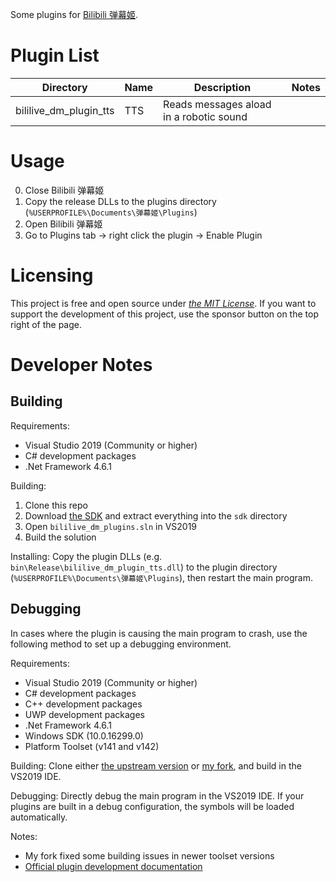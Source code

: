 Some plugins for [Bilibili 弹幕姬](https://www.danmuji.org/).

# Plugin List

| Directory | Name | Description | Notes |
| --------- | ---- | ----------- | ----- |
| bililive_dm_plugin_tts | TTS | Reads messages aload in a robotic sound |  |

# Usage

0. Close Bilibili 弹幕姬
0. Copy the release DLLs to the plugins directory (`%USERPROFILE%\Documents\弹幕姬\Plugins`)
0. Open Bilibili 弹幕姬
0. Go to Plugins tab -> right click the plugin -> Enable Plugin

# Licensing

This project is free and open source under *[the MIT License](LICENSE)*. If you want to support the development of this
project, use the sponsor button on the top right of the page.

# Developer Notes

## Building

Requirements:
- Visual Studio 2019 (Community or higher)
- C# development packages
- .Net Framework 4.6.1

Building:
1. Clone this repo
1. Download [the SDK](https://soft.ceve-market.org/bilibili_dm/sdk.7z) and extract everything into the `sdk` directory
1. Open `bililive_dm_plugins.sln` in VS2019
1. Build the solution

Installing:
Copy the plugin DLLs (e.g. `bin\Release\bililive_dm_plugin_tts.dll`) to the plugin directory
(`%USERPROFILE%\Documents\弹幕姬\Plugins`), then restart the main program.

## Debugging

In cases where the plugin is causing the main program to crash, use the following method to set up a debugging environment.

Requirements:
- Visual Studio 2019 (Community or higher)
- C# development packages
- C++ development packages
- UWP development packages
- .Net Framework 4.6.1
- Windows SDK (10.0.16299.0)
- Platform Toolset (v141 and v142)

Building:
Clone either [the upstream version](https://github.com/copyliu/bililive_dm) or [my fork](https://github.com/Jamesits/bililive_dm),
and build in the VS2019 IDE.

Debugging:
Directly debug the main program in the VS2019 IDE. If your plugins are built in a debug configuration, the symbols will be loaded automatically.

Notes:
- My fork fixed some building issues in newer toolset versions
- [Official plugin development documentation](https://github.com/copyliu/bililive_dm/wiki/%E5%BC%B9%E5%B9%95%E5%A7%AC%E6%8F%92%E4%BB%B6%E5%BC%80%E5%8F%91)

